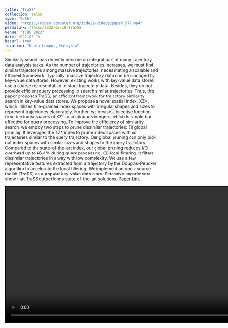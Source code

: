 ```yaml
---
title: "TraSS"
collection: talks
type: "Talk"
video: "https://video.computer.org/icde22-videos/paper_577.mp4"
permalink: /talks/2022-05-10-TraSSS
venue: "ICDE 2022"
date: 2022-05-10
hasurl: true
location: "Kuala Lumpur, Malaysia"
---
```


Similarity search has recently become an integral part of many trajectory data analysis tasks. As the number of trajectories increases, we must find similar trajectories among massive trajectories, necessitating a scalable and efficient framework. Typically, massive trajectory data can be managed by key-value data stores. However, existing works with key-value data stores use a coarse representation to store trajectory data. Besides, they do not provide efficient query processing to search similar trajectories. Thus, this paper proposes TraSS, an efficient framework for trajectory similarity search in key-value data stores. We propose a novel spatial index, XZ\*, which utilizes fine-grained index spaces with irregular shapes and sizes to represent trajectories elaborately. Further, we devise a bijective function from the index spaces of XZ* to continuous integers, which is simple but effective for query processing. To improve the efficiency of similarity search, we employ two steps to prune dissimilar trajectories: (1) global pruning. It leverages the XZ* index to prune index spaces with no trajectories similar to the query trajectory. Our global pruning can only pick out index spaces with similar sizes and shapes to the query trajectory. Compared to the state-of-the-art index, our global pruning reduces I/O overhead up to 66.4% during query processing; (2) local filtering. It filters dissimilar trajectories in a way with low complexity. We use a few representative features extracted from a trajectory by the Douglas-Peucker algorithm to accelerate the local filtering. We implement an open-source toolkit (TraSS) on a popular key-value data store. Extensive experiments show that TraSS outperforms state-of-the-art solutions. [Paper Link](https://huajunge.github.io/academicpages/files/ICDE_2021_XZ_cr_yl.pdf)

<video  controls="controls" src="https://video.computer.org/icde22-videos/paper_577.mp4" width="888" style="border-style:solid"></video>